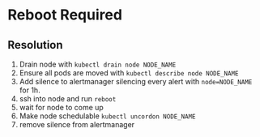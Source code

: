 # Reboot Required

## Resolution

1. Drain node with `kubectl drain node NODE_NAME`
2. Ensure all pods are moved with `kubectl describe node NODE_NAME`
3. Add silence to alertmanager silencing every alert with `node=NODE_NAME` for 1h.
4. ssh into node and run `reboot`
5. wait for node to come up
6. Make node schedulable `kubectl uncordon NODE_NAME`
7. remove silence from alertmanager
